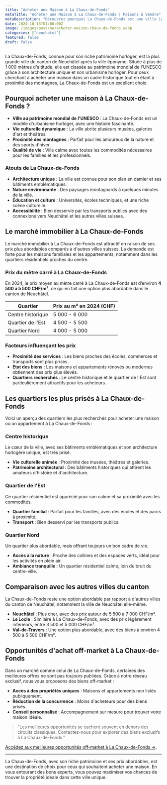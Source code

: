 ```yaml
---
title: "Acheter une Maison à La Chaux-de-Fonds"
metaTitle: "Acheter une Maison à La Chaux-de-Fonds | Maisons à Vendre"
metaDescription: "Découvrez pourquoi La Chaux-de-Fonds est une ville idéale pour acheter une maison. Explorez le marché immobilier local, les quartiers prisés et nos conseils pour réussir votre achat."
date: 2024-10-15T01:00:00Z
image: /images/post/ne/acheter-maison-chaux-de-fonds.webp
categories: ["neuchatel"]
featured: false
draft: false
---
```


La Chaux-de-Fonds, connue pour son riche patrimoine horloger, est la plus grande ville du canton de Neuchâtel après la ville éponyme. Située à plus de 1 000 mètres d'altitude, elle est classée au patrimoine mondial de l'UNESCO grâce à son architecture unique et son urbanisme horloger. Pour ceux cherchant à acheter une maison dans un cadre historique tout en étant à proximité des montagnes, La Chaux-de-Fonds est un excellent choix.

## Pourquoi acheter une maison à La Chaux-de-Fonds ?

- **Ville au patrimoine mondial de l'UNESCO** : La Chaux-de-Fonds est un modèle d'urbanisme horloger, avec une histoire fascinante.
- **Vie culturelle dynamique** : La ville abrite plusieurs musées, galeries d'art et théâtres.
- **Proximité des montagnes** : Parfait pour les amoureux de la nature et des sports d'hiver.
- **Qualité de vie** : Ville calme avec toutes les commodités nécessaires pour les familles et les professionnels.

### Atouts de La Chaux-de-Fonds
- **Architecture unique** : La ville est connue pour son plan en damier et ses bâtiments emblématiques.
- **Nature environnante** : Des paysages montagnards à quelques minutes de la ville.
- **Éducation et culture** : Universités, écoles techniques, et une riche scène culturelle.
- **Accessibilité** : Bien desservie par les transports publics avec des connexions vers Neuchâtel et les autres villes suisses.

## Le marché immobilier à La Chaux-de-Fonds

Le marché immobilier à La Chaux-de-Fonds est attractif en raison de ses prix plus abordables comparés à d'autres villes suisses. La demande est forte pour les maisons familiales et les appartements, notamment dans les quartiers résidentiels proches du centre.

### Prix du mètre carré à La Chaux-de-Fonds

En 2024, le prix moyen au mètre carré à La Chaux-de-Fonds est d’environ **4 500 à 5 500 CHF/m²**, ce qui en fait une option plus abordable dans le canton de Neuchâtel.

| Quartier                | Prix au m² en 2024 (CHF) |
|-------------------------|--------------------------|
| Centre historique        | 5 000 - 6 000            |
| Quartier de l'Est        | 4 500 - 5 500            |
| Quartier Nord            | 4 000 - 5 000            |

### Facteurs influençant les prix
- **Proximité des services** : Les biens proches des écoles, commerces et transports sont plus prisés.
- **Etat des biens** : Les maisons et appartements rénovés ou modernes obtiennent des prix plus élevés.
- **Quartiers recherchés** : Le centre historique et le quartier de l'Est sont particulièrement attractifs pour les acheteurs.

## Les quartiers les plus prisés à La Chaux-de-Fonds

Voici un aperçu des quartiers les plus recherchés pour acheter une maison ou un appartement à La Chaux-de-Fonds :

### Centre historique

Le cœur de la ville, avec ses bâtiments emblématiques et son architecture horlogère unique, est très prisé.

- **Vie culturelle animée** : Proximité des musées, théâtres et galeries.
- **Patrimoine architectural** : Des bâtiments historiques qui attirent les amateurs d'histoire et d'architecture.

### Quartier de l'Est

Ce quartier résidentiel est apprécié pour son calme et sa proximité avec les commodités.

- **Quartier familial** : Parfait pour les familles, avec des écoles et des parcs à proximité.
- **Transport** : Bien desservi par les transports publics.

### Quartier Nord

Un quartier plus abordable, mais offrant toujours un bon cadre de vie.

- **Accès à la nature** : Proche des collines et des espaces verts, idéal pour les activités en plein air.
- **Ambiance tranquille** : Un quartier résidentiel calme, loin du bruit du centre-ville.

## Comparaison avec les autres villes du canton

La Chaux-de-Fonds reste une option abordable par rapport à d'autres villes du canton de Neuchâtel, notamment la ville de Neuchâtel elle-même.

- **Neuchâtel** : Plus cher, avec des prix autour de 5 500 à 7 000 CHF/m².
- **Le Locle** : Similaire à La Chaux-de-Fonds, avec des prix légèrement inférieurs, entre 3 500 et 5 000 CHF/m².
- **Val-de-Travers** : Une option plus abordable, avec des biens à environ 4 500 à 5 500 CHF/m².

## Opportunités d'achat off-market à La Chaux-de-Fonds

Dans un marché comme celui de La Chaux-de-Fonds, certaines des meilleures offres ne sont pas toujours publiées. Grâce à notre réseau exclusif, nous vous proposons des biens off-market :

- **Accès à des propriétés uniques** : Maisons et appartements non listés publiquement.
- **Réduction de la concurrence** : Moins d'acheteurs pour des biens prisés.
- **Conseil personnalisé** : Accompagnement sur mesure pour trouver votre maison idéale.

> "Les meilleures opportunités se cachent souvent en dehors des circuits classiques. Contactez-nous pour explorer des biens exclusifs à La Chaux-de-Fonds."

[Accédez aux meilleures opportunités off-market à La Chaux-de-Fonds ->](/contact).

---

La Chaux-de-Fonds, avec son riche patrimoine et ses prix abordables, est une destination de choix pour ceux qui souhaitent acheter une maison. En vous entourant des bons experts, vous pouvez maximiser vos chances de trouver la propriété idéale dans cette ville unique.
